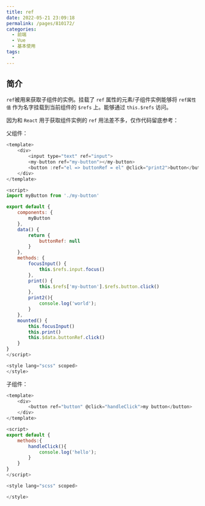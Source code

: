 ```yaml
---
title: ref
date: 2022-05-21 23:09:18
permalink: /pages/810172/
categories:
  - 前端
  - Vue
  - 基本使用
tags:
  - 
---
```


## 简介

`ref`被用来获取子组件的实例。挂载了 `ref` 属性的元素/子组件实例能够将 `ref属性值` 作为名字挂载到当前组件的 `$refs` 上。能够通过 `this.$refs` 访问。   

因为和 `React` 用于获取组件实例的 `ref` 用法差不多，仅作代码留底参考：

父组件：

```javascript
<template>
    <div>
        <input type="text" ref="input">
        <my-button ref="my-button"></my-button>
        <button :ref="el => buttonRef = el" @click="print2">button</button> 
    </div>
</template>

<script>
import myButton from './my-button'

export default {
    components: {
        myButton
    },
    data() {
        return {
            buttonRef: null
        }
    },
    methods: {
        focusInput() {
            this.$refs.input.focus()
        },
        print() {
            this.$refs['my-button'].$refs.button.click()
        },
        print2(){
            console.log('world');
        }
    },
    mounted() {
        this.focusInput()
        this.print()
        this.$data.buttonRef.click()
    }
}
</script>

<style lang="scss" scoped>
</style>
```

子组件：

```javascript
<template>
    <div>
        <button ref="button" @click="handleClick">my button</button>
    </div>
</template>

<script>
export default {
    methods:{
        handleClick(){
            console.log('hello');
        }
    }
}
</script>

<style lang="scss" scoped>

</style>
```

